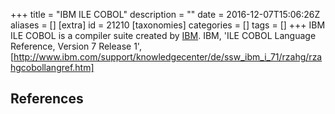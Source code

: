 +++
title = "IBM ILE COBOL"
description = ""
date = 2016-12-07T15:06:26Z
aliases = []
[extra]
id = 21210
[taxonomies]
categories = []
tags = []
+++
IBM ILE COBOL is a compiler suite created by [IBM](https://rosettacode.org/wiki/IBM). <ref>IBM, 'ILE COBOL Language Reference, Version 7 Release 1', [http://www.ibm.com/support/knowledgecenter/de/ssw_ibm_i_71/rzahg/rzahgcobollangref.htm]</ref>

## References
<references/>
